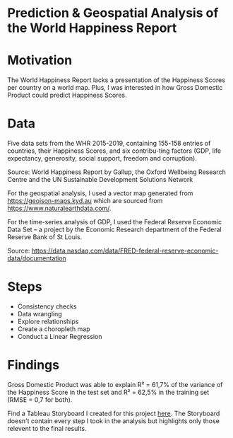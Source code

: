 # Prediction & Geospatial Analysis of the World Happiness Report

# Motivation
The World Happiness Report lacks a presentation of the Happiness Scores per country on a world map. Plus, I was interested in how Gross Domestic Product could predict Happiness Scores. 

# Data
Five data sets from the WHR 2015-2019, containing 155-158 entries of countries, their Happiness Scores, and six contribu-ting factors (GDP, life expectancy, generosity, social support, freedom and corruption).

Source: World Happiness Report by Gallup, the Oxford Wellbeing Research Centre and the UN Sustainable Development Solutions Network

For the geospatial analysis, I used a vector map generated from https://geojson-maps.kyd.au which are sourced from https://www.naturalearthdata.com/.

For the time-series analysis of GDP, I used the Federal Reserve Economic Data Set – a project by the Economic Research department of the Federal Reserve Bank of St Louis.

Source: https://data.nasdaq.com/data/FRED-federal-reserve-economic-data/documentation

# Steps 
* Consistency checks
* Data wrangling
* Explore relationships
* Create a choropleth map
* Conduct a Linear Regression
  
# Findings 
Gross Domestic Product was able to explain R² = 61,7% of the variance of the Happiness Score in the test set and R² = 62,5% in the training set (RMSE = 0,7 for both).

Find a Tableau Storyboard I created for this project [here](https://public.tableau.com/app/profile/zoe.gyftopoulos/viz/Storyboard6_7/WorldHappinessReport?publish=yes). The Storyboard doesn't contain every step I took in the analysis but highlights only those relevent to the final results. 
